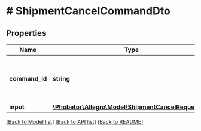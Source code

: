 # # ShipmentCancelCommandDto

## Properties

Name | Type | Description | Notes
------------ | ------------- | ------------- | -------------
**command_id** | **string** | Command UUID. If empty, then system generate new one. | [optional]
**input** | [**\Phobetor\Allegro\Model\ShipmentCancelRequestDto**](ShipmentCancelRequestDto.md) |  |

[[Back to Model list]](../../README.md#models) [[Back to API list]](../../README.md#endpoints) [[Back to README]](../../README.md)
